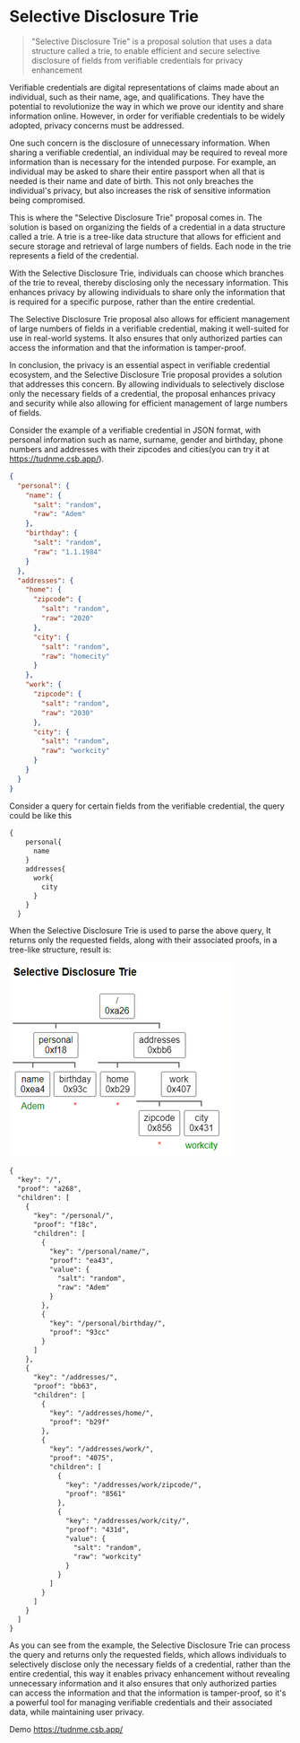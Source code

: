 # Selective Disclosure Trie

> "Selective Disclosure Trie" is a proposal solution that uses a data structure called a trie, to enable efficient and secure selective disclosure of fields from verifiable credentials for privacy enhancement 

Verifiable credentials are digital representations of claims made about an individual, such as their name, age, and qualifications. They have the potential to revolutionize the way in which we prove our identity and share information online. However, in order for verifiable credentials to be widely adopted, privacy concerns must be addressed.

One such concern is the disclosure of unnecessary information. When sharing a verifiable credential, an individual may be required to reveal more information than is necessary for the intended purpose. For example, an individual may be asked to share their entire passport when all that is needed is their name and date of birth. This not only breaches the individual's privacy, but also increases the risk of sensitive information being compromised.

This is where the "Selective Disclosure Trie" proposal comes in. The solution is based on organizing the fields of a credential in a data structure called a trie. A trie is a tree-like data structure that allows for efficient and secure storage and retrieval of large numbers of fields. Each node in the trie represents a field of the credential.

With the Selective Disclosure Trie, individuals can choose which branches of the trie to reveal, thereby disclosing only the necessary information. This enhances privacy by allowing individuals to share only the information that is required for a specific purpose, rather than the entire credential.

The Selective Disclosure Trie proposal also allows for efficient management of large numbers of fields in a verifiable credential, making it well-suited for use in real-world systems. It also ensures that only authorized parties can access the information and that the information is tamper-proof.

In conclusion, the privacy is an essential aspect in verifiable credential ecosystem, and the Selective Disclosure Trie proposal provides a solution that addresses this concern. By allowing individuals to selectively disclose only the necessary fields of a credential, the proposal enhances privacy and security while also allowing for efficient management of large numbers of fields.

Consider the example of a verifiable credential in JSON format, with personal information such as name, surname, gender and birthday, phone numbers and addresses with their zipcodes and cities(you can try it at https://tudnme.csb.app/).

```json
{
  "personal": {
    "name": {
      "salt": "random",
      "raw": "Adem"
    },
    "birthday": {
      "salt": "random",
      "raw": "1.1.1984"
    }
  },
  "addresses": {
    "home": {
      "zipcode": {
        "salt": "random",
        "raw": "2020"
      },
      "city": {
        "salt": "random",
        "raw": "homecity"
      }
    },
    "work": {
      "zipcode": {
        "salt": "random",
        "raw": "2030"
      },
      "city": {
        "salt": "random",
        "raw": "workcity"
      }
    }
  }
}
```

Consider a query for certain fields from the verifiable credential, the query could be like this

```
{
    personal{
      name
    }
    addresses{
      work{
        city
      }
    }
  }
  ```
  
When the Selective Disclosure Trie is used to parse the above query, It returns only the requested fields, along with their associated proofs, in a tree-like structure, result is:

![image](./sdt.png)


```
{
  "key": "/",
  "proof": "a268",
  "children": [
    {
      "key": "/personal/",
      "proof": "f18c",
      "children": [
        {
          "key": "/personal/name/",
          "proof": "ea43",
          "value": {
            "salt": "random",
            "raw": "Adem"
          }
        },
        {
          "key": "/personal/birthday/",
          "proof": "93cc"
        }
      ]
    },
    {
      "key": "/addresses/",
      "proof": "bb63",
      "children": [
        {
          "key": "/addresses/home/",
          "proof": "b29f"
        },
        {
          "key": "/addresses/work/",
          "proof": "4075",
          "children": [
            {
              "key": "/addresses/work/zipcode/",
              "proof": "8561"
            },
            {
              "key": "/addresses/work/city/",
              "proof": "431d",
              "value": {
                "salt": "random",
                "raw": "workcity"
              }
            }
          ]
        }
      ]
    }
  ]
}
```

As you can see from the example, the Selective Disclosure Trie can process the query and returns only the requested fields, which allows individuals to selectively disclose only the necessary fields of a credential, rather than the entire credential, this way it enables privacy enhancement without revealing unnecessary information and it also ensures that only authorized parties can access the information and that the information is tamper-proof, so it's a powerful tool for managing verifiable credentials and their associated data, while maintaining user privacy.

Demo https://tudnme.csb.app/
